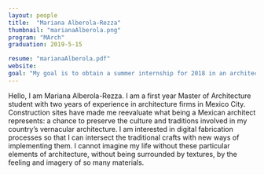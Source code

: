 ```yaml
---
layout: people
title:  "Mariana Alberola-Rezza"
thumbnail: "marianaAlberola.png"
program: "MArch"
graduation: 2019-5-15

resume: "marianaAlberola.pdf"
website:
goal: "My goal is to obtain a summer internship for 2018 in an architectural firm, preferably one engaged with the construction process."
---
```


Hello, I am Mariana Alberola-Rezza. I am a first year Master of Architecture student with two years of experience in architecture firms in Mexico City. Construction sites have made me reevaluate what being a Mexican architect represents: a chance to preserve the culture and traditions involved in my country’s vernacular architecture. I am interested in digital fabrication processes so that I can intersect the traditional crafts with new ways of implementing them. I cannot imagine my life without these particular elements of architecture, without being surrounded by textures, by the feeling and imagery of so many materials.
